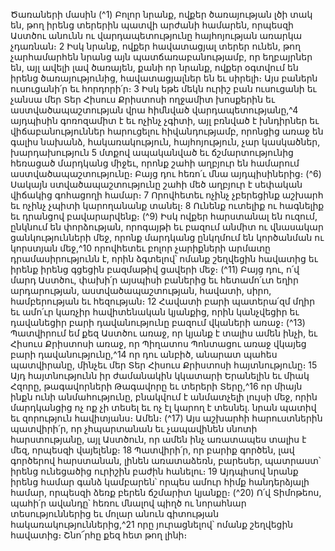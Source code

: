 
Ծառաների մասին
(^1) Բոլոր նրանք, ովքեր ծառայության լծի տակ են, թող իրենց տերերին պատվի արժանի համարեն, որպեսզի Աստծու
անունն ու վարդապետությունը հայհոյության առարկա չդառնան։ 2 Իսկ նրանք, ովքեր հավատացյալ տերեր ունեն, թող
չարհամարհեն նրանց այն պատճառաբանությամբ, որ եղբայրներ են, այլ ավելի լավ ծառայեն, քանի որ նրանք, ովքեր
օգտվում են իրենց ծառայությունից, հավատացյալներ են եւ սիրելի։
Այս բաներն ուսուցանի՛ր եւ հորդորի՛ր։ 3 Իսկ եթե մեկն ուրիշ բան ուսուցանի եւ չանսա մեր Տեր Հիսուս Քրիստոսի
ողջամիտ խոսքերին եւ աստվածապաշտության վրա հիմնված վարդապետությանը,^4 այդպիսին գոռոզամիտ է եւ ոչինչ
չգիտի, այլ բռնված է խնդիրներ եւ վիճաբանություններ հարուցելու հիվանդությամբ, որոնցից առաջ են գալիս նախանձ,
հակառակություն, հայհոյություն, չար կասկածներ, խարդախություն 5 մտքով ապականված եւ ճշմարտությունից
հեռացած մարդկանց միջեւ, որոնք շահի աղբյուր են համարում աստվածապաշտությունը։ Բայց դու հեռո՛ւ մնա
այդպիսիներից։
(^6) Սակայն ստվածապաշտությունը շահի մեծ աղբյուր է սեփական վիճակից գոհացողի համար։ 7 Որովհետեւ ոչինչ
չբերեցինք աշխարհ եւ ոչինչ չպիտի կարողանանք տանել։ 8 Ունենք ուտելիք ու հագնելիք եւ դրանցով բավարարվենք։
(^9) Իսկ ովքեր հարստանալ են ուզում, ընկնում են փորձության, որոգայթի եւ բազում անմիտ ու վնասակար
ցանկությունների մեջ, որոնք մարդկանց ընկղմում են կործանման ու կորստյան մեջ,^10 որովհետեւ բոլոր չարիքների
արմատը դրամասիրությունն է, որին ձգտելով՝ ոմանք շեղվեցին հավատից եւ իրենք իրենց գցեցին բազմաթիվ ցավերի
մեջ։
(^11) Բայց դու, ո՛վ մարդ Աստծու, փախի՛ր այսպիսի բաներից եւ հետամո՛ւտ եղիր արդարության,
աստվածապաշտության, հավատի, սիրո, համբերության եւ հեզության։ 12 Հավատի բարի պատերա՛զմ մղիր եւ ամո՛ւր
կառչիր հավիտենական կյանքից, որին կանչվեցիր եւ դավանեցիր բարի դավանությունը բազում վկաների առաջ։
(^13) Պատվիրում եմ քեզ Աստծու առաջ, որ կյանք է տալիս ամեն ինչի, եւ Հիսուս Քրիստոսի առաջ, որ Պիղատոս Պոնտացու
առաջ վկայեց բարի դավանությունը,^14 որ դու անբիծ, անարատ պահես պատվիրանը, մինչեւ մեր Տեր Հիսուս Քրիստոսի
հայտնությունը։ 15 Այդ հայտնությունն իր ժամանակին կկատարի Երանելին եւ միակ Հզորը, թագավորների Թագավորը
եւ տերերի Տերը,^16 որ միայն ինքն ունի անմահությունը, բնակվում է անմատչելի լույսի մեջ, որին մարդկանցից ոչ ոք չի
տեսել եւ ոչ էլ կարող է տեսնել. նրան պատիվ եւ զորություն հավիտյանս։ Ամեն։
(^17) Այս աշխարհի հարուստներին պատվիրի՛ր, որ չհպարտանան եւ չապավինեն սնոտի հարստությանը, այլ Աստծուն,
որ ամեն ինչ առատապես տալիս է մեզ, որպեսզի վայելենք։ 18 Պատվիրի՛ր, որ բարիք գործեն, լավ գործերով հարստանան,
լինեն առատաձեռն, բարեսեր, պատրաստ՝ իրենց ունեցածից ուրիշին բաժին հանելու։ 19 Այդպիսով նրանք իրենց համար
գանձ կամբարեն՝ որպես ամուր հիմք հանդերձյալի համար, որպեսզի ձեռք բերեն ճշմարիտ կյանքը։
(^20) Ո՛վ Տիմոթեոս, պահի՛ր ավանդը՝ հեռու մնալով պիղծ ու նորահնար տեսություններից եւ մոլար անուն գիտության
հակառակություններից,^21 որը յուրացնելով՝ ոմանք շեղվեցին հավատից։ Շնո՜րհը քեզ հետ թող լինի։


